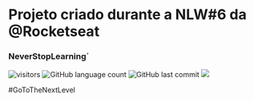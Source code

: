 # Projeto criado durante a NLW#6 da @Rocketseat

### NeverStopLearning´

![visitors](https://visitor-badge.glitch.me/badge?page_id=LucasGabrielGit.visitor-badge)
![GitHub language count](https://img.shields.io/github/languages/count/LucasGabrielGit/nlw-project-react?style=plastic)
![GitHub last commit](https://img.shields.io/github/last-commit/LucasGabrielGit/nlw-project-react?color=red&style=plastic)
![](https://estruyf-github.azurewebsites.net/api/VisitorHit?user=LucasGabrielGit&repo=nlw-project-react&countColorcountColor&countColor=%237B1E7A)


#GoToTheNextLevel
